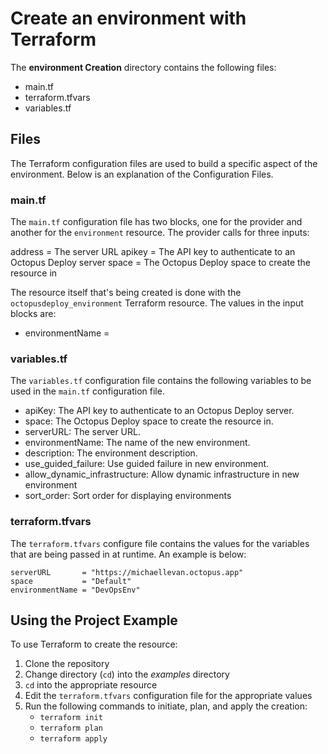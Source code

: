 # Create an environment with Terraform

The **environment Creation** directory contains the following files:

  - main.tf
  - terraform.tfvars
  - variables.tf

## Files

The Terraform configuration files are used to build a specific aspect of the environment. Below is an explanation of the Configuration Files.

### main.tf

The `main.tf` configuration file has two blocks, one for the provider and another for the `environment` resource. The provider calls for three inputs:

  address = The server URL
  apikey  = The API key to authenticate to an Octopus Deploy server
  space   = The Octopus Deploy space to create the resource in

The resource itself that's being created is done with the `octopusdeploy_environment` Terraform resource. The values in the input blocks are:

  - environmentName =

### variables.tf

The `variables.tf` configuration file contains the following variables to be used in the `main.tf` configuration file.

  - apiKey: The API key to authenticate to an Octopus Deploy server.
  - space: The Octopus Deploy space to create the resource in.
  - serverURL: The server URL.
  - environmentName: The name of the new environment.
  - description: The environment description.
  - use_guided_failure: Use guided failure in new environment.
  - allow_dynamic_infrastructure: Allow dynamic infrastructure in new environment
  - sort_order: Sort order for displaying environments

### terraform.tfvars

The `terraform.tfvars` configure file contains the values for the variables that are being passed in at runtime. An example is below:

```
serverURL       = "https://michaellevan.octopus.app"
space           = "Default"
environmentName = "DevOpsEnv"
```

## Using the Project Example

To use Terraform to create the resource:

1. Clone the repository
2. Change directory (`cd`) into the *examples* directory
3. `cd` into the appropriate resource
4. Edit the `terraform.tfvars` configuration file for the appropriate values
5. Run the following commands to initiate, plan, and apply the creation:
   - `terraform init`
   - `terraform plan`
   - `terraform apply`